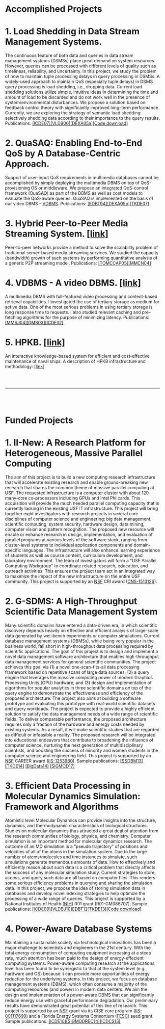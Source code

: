 # Accomplished Projects
# 1. Load Shedding in Data Stream Management Systems.

  The continuous feature of both data and queries in data stream management systems (DSMSs) place great demand on system resources. However, queries can be processed with different levels of quality such as timeliness, reliability, and uncertainty. In this project, we study the problem of how to maintain tuple processing delays in query processing in DSMSs. A widely-used approach to maintain QoS (especially tuple delays) in DSMS query processing is load shedding, i.e., dropping data. Current load shedding solutions utilize simple, intuitive ideas in determining the time and amount of load to be discarded and do not work well in the presence of system/environmental disturbances. We propose a solution based on feedback control theory with significantly improved long-term performance. Currently, we are exploring the strategy of semantic load shedding: selectively shedding data according to their importance to the query results. Publications: [[ICDE07]](https://cse.usf.edu/~tuy/pub/ICDE07.pdf)[[VLDB06]](https://cse.usf.edu/~tuy/pub/vldb06.pdf)[[DEXA05a]](https://cse.usf.edu/~tuy/pub/dexa05-ctrl.pdf)[[Code download]](https://cse.usf.edu/~tuy/research/code/DSMS-readme.htm)



# 2. QuaSAQ: Enabling End-to-End QoS by A Database-Centric Approach.

  Support of user-input QoS requirements in multimedia databases cannot be accomplished by simply deploying the multimedia DBMS on top of QoS-provisioning OS or middleware. We propose an integrated QoS-control framework (QuaSAQ) as part of the DBMS as well as cost models to evaluate the QoS-aware queries. QuaSAQ is implemented on the basis of our video DBMS - [VDBMS](https://www.cs.purdue.edu/vdbms/).  Publications: [[EDBT04]](https://cse.usf.edu/~tuy/pub/edbt04.pdf)[[DEXA05b]](https://cse.usf.edu/~tuy/pub/dexa05-rep.pdf)[[TKDE07]](https://cse.usf.edu/~tuy/pub/TKDE07.pdf)



# 3. Hybrid Peer-to-Peer Media Streaming System. [[link]](https://cse.usf.edu/~tuy/research/P2P/index1.html)

  Peer-to-peer networks provide a method to solve the scalability problem of traditional server-based media streaming services. We studied the capacity (bandwidth) growth of such systems by performing quantitative analysis of a generic P2P streaming model.  Publications: [[TOMCCAP05]](https://cse.usf.edu/~tuy/pub/tomccap05.pdf)[[MMCN04]](https://cse.usf.edu/~tuy/pub/spie04.pdf)



# 4. VDBMS - A video DBMS. [[link]](https://www.cs.purdue.edu/vdbms/)

  A multimedia DBMS with full-featured video processing and content-based retrieval capabilities. I investigated the use of tertiary storage as medium for active data. One of the most serious problems in using tertiary storage is long response time to requests. I also studied relevant caching and pre-fetching algorithms for the purpose of minimizing latency. Publications: [[MMSJ04]](https://cse.usf.edu/~tuy/pub/mms_vdbms.pdf)[[DMS03]](https://cse.usf.edu/~tuy/pub/DMS03.pdf)[[ICDE02]](https://cse.usf.edu/~tuy/pub/icde02.pdf)



# 5. HPKB. [[link]](https://www.cs.purdue.edu/hpkb/)

  An interactive knowledge-based system for efficient and cost-effective maintenance of naval ships. A description of HPKB infrastructure and methodology: [[link]](https://cse.usf.edu/~tuy/research/HPKB/intro.PDF)
  
<br/>
<br/>
<hr/>
<br/>
<br/>

# Funded Projects

# 1. II-New: A Research Platform for Heterogeneous, Massive Parallel Computing


  The aim of this project is to build a new computing research infrastructure that will accelerate existing research and enable ground-breaking new research that shares the common theme of massive parallel computing at USF. The requested infrastructure is a computer cluster with about 120 many-core co-processors including GPUs and Intel Phi cards. This acquisition will provide the much needed parallel computing capacity that is currently lacking in the existing USF IT infrastructure. This project will bring together eight investigators with research projects in several core disciplines of computer science and engineering: big data management, scientific computing, system security, hardware design, data mining, computer vision and pattern recognition. The proposed new resource will enable or enhance research in design, implementation, and evaluation of parallel programs at various levels of the software stack, ranging from cluster-level systems to individual application components and domain-specific languages. The infrastructure will also enhance learning experience of students as well as course content, curriculum development, and laboratory environment. The team of investigators will form a "USF Parallel Computing Workgroup" to coordinate related research, education, and outreach activities. This ensures the project team act in an integrated way to maximize the impact of the new infrastructure on the entire USF community.
    This project is supported by an [NSF](https://www.nsf.gov/) CRI award ([CNS-1513126](https://www.nsf.gov/awardsearch/showAward?AWD_ID=1513126)).
    


# 2. G-SDMS: A High-Throughput Scientific Data Management System


  Many scientific domains have entered a data-driven era, in which scientific discovery depends heavily on effective and efficient analysis of large-scale data generated by wet-bench experiments or computer simulations. Current database management systems (DBMSs), while being very popular in the business world, fall short in high-throughput data processing required by scientific applications. The goal of this project is to design and implement a novel data management software architecture that enables high-throughput data management services for general scientific communities. The project achieves this goal via (1) a novel one-scan-fits-all data processing framework based on repetitive scans of large data sources; (2) a query engine that leverages the massive computing power of modern Graphics Processing Units (GPU) hardware; and (3) design and implementation of algorithms for popular analytics in three scientific domains on top of the query engine to demonstrate the effectiveness and efficiency of the proposed architecture. The project also aims at building a software prototype and evaluating this prototype with real-world scientific datasets and query workloads. The project is expected to provide a highly efficient solution to satisfy the data management needs of a wide range of scientific fields. To deliver comparable performance, the proposed architecture requires only a fraction of the hardware and energy costs needed by existing systems. As a result, it will make scientific studies that are regarded as difficult or infeasible a reality. The proposed research will be integrated into educational endeavors that contribute to broadening the influence of computer science, nurturing the next generation of multidisciplinary scientists, and boosting the success of minority and women students in the computer science and engineering field.
    This project is supported by an [NSF](https://www.nsf.gov/) CAREER award ([IIS-1253980](https://www.nsf.gov/awardsearch/showAward?AWD_ID=1253980)). Sample publications: [[SSDBM13]](https://cse.usf.edu/~tuy/pub/SSDBM13.pdf) [[TKDE14]](https://cse.usf.edu/~tuy/pub/TKDE14.pdf) [[BigData14]](https://cse.usf.edu/~tuy/pub/BigData14.pdf) [[SIGMOD17]](https://cse.usf.edu/~tuy/pub/SIGMOD17.pdf)
    


# 3. Efficient Data Processing in Molecular Dynamics Simulation: Framework and Algorithms


  Atomistic level Molecular Dynamics can provide insights into the structure, dynamics, and thermodynamic characteristics of biological structures. Studies on molecular dynamics thus attracted a great deal of attention from the research communities of biology, physics, and chemistry. Computer simulation is an important method for molecular dynamics research. The outcome of an MD simulation is a "pseudo trajectory" of positions and velocities of all of the atoms in the simulation system. Due to the large number of atoms/molecules and time instances to simulate, such simulations generate tremendous amounts of data. How to effectively and efficiently reason about such data is a critical problem that directly affects the success of any molecular simulation study. Current strategies to store, access, and query such data are all based on computer files. This renders some serious efficiency problems in querying and sharing the simulation data. In this project, we propose the idea of storing simulation data in databases and develop novel indexing strategies to help optimize the processing of a wide range of queries.
    This project is supported by a National Institutes of Health ([NIH](https://www.nih.gov/)) R01 grant (R01-GM086707). Sample publications: [[ICDE09]](https://cse.usf.edu/~tuy/pub/ICDE09.pdf)[[VLDBJ10]](https://cse.usf.edu/~tuy/pub/VLDBJ10.pdf)[EDBT12](https://cse.usf.edu/~tuy/pub/EDBT12.pdf)[[TKDE13]](https://cse.usf.edu/~tuy/pub/TKDE13.pdf)[[Code download]](https://cse.usf.edu/~tuy/research/code/SDH.c)

    
    
    
# 4. Power-Aware Database Systems


  Maintaining a sustainable society via technological innovations has been a major challenge to scientists and engineers in the 21st century. With the total energy consumption of computing equipment increasing at a steep rate, much attention has been paid to the design of energy-effecient computing systems. Power-aware computing research at the applications level has been found to be synergistic to that at the system level (e.g., hardware and OS) because it can provide more opportunities of energy reduction for the underlying systems. In this project, we focus on database management systems (DBMS), which often consume a majority of the computing resources (and power) in modern data centers. We aim the design and implementation of a power-aware DBMS that can signiﬁcantly reduce energy use with graceful performance degradation. Our preliminary results have demonstrated great potential of this line of research.
    This project is supported by an [NSF](https://www.nsf.gov/) grant via its CISE core program ([IIS-001117699](https://www.nsf.gov/awardsearch/showAward?AWD_ID=1117699)) and a Florida Energy Systems Consortium ([FESC](http://floridaenergy.ufl.edu/)) seed grant. Sample publications: [[ICDE10]](https://cse.usf.edu/~tuy/pub/ICDE10.pdf)[[SIGMODREC14]](https://cse.usf.edu/~tuy/pub/SIGREC12.pdf)[[ICDCS13]](https://cse.usf.edu/~tuy/pub/ICDCS13.pdf)

